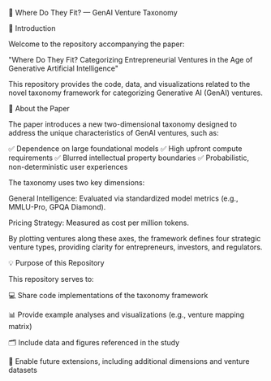 🚀 Where Do They Fit? — GenAI Venture Taxonomy

🧭 Introduction

Welcome to the repository accompanying the paper:

"Where Do They Fit? Categorizing Entrepreneurial Ventures in the Age of Generative Artificial Intelligence"

This repository provides the code, data, and visualizations related to the novel taxonomy framework for categorizing Generative AI (GenAI) ventures.

📄 About the Paper

The paper introduces a new two-dimensional taxonomy designed to address the unique characteristics of GenAI ventures, such as:

✅ Dependence on large foundational models
✅ High upfront compute requirements
✅ Blurred intellectual property boundaries
✅ Probabilistic, non-deterministic user experiences

The taxonomy uses two key dimensions:

General Intelligence: Evaluated via standardized model metrics (e.g., MMLU-Pro, GPQA Diamond).

Pricing Strategy: Measured as cost per million tokens.

By plotting ventures along these axes, the framework defines four strategic venture types, providing clarity for entrepreneurs, investors, and regulators.

💡 Purpose of this Repository

This repository serves to:

💻 Share code implementations of the taxonomy framework

📊 Provide example analyses and visualizations (e.g., venture mapping matrix)

🗂️ Include data and figures referenced in the study

🌱 Enable future extensions, including additional dimensions and venture datasets
